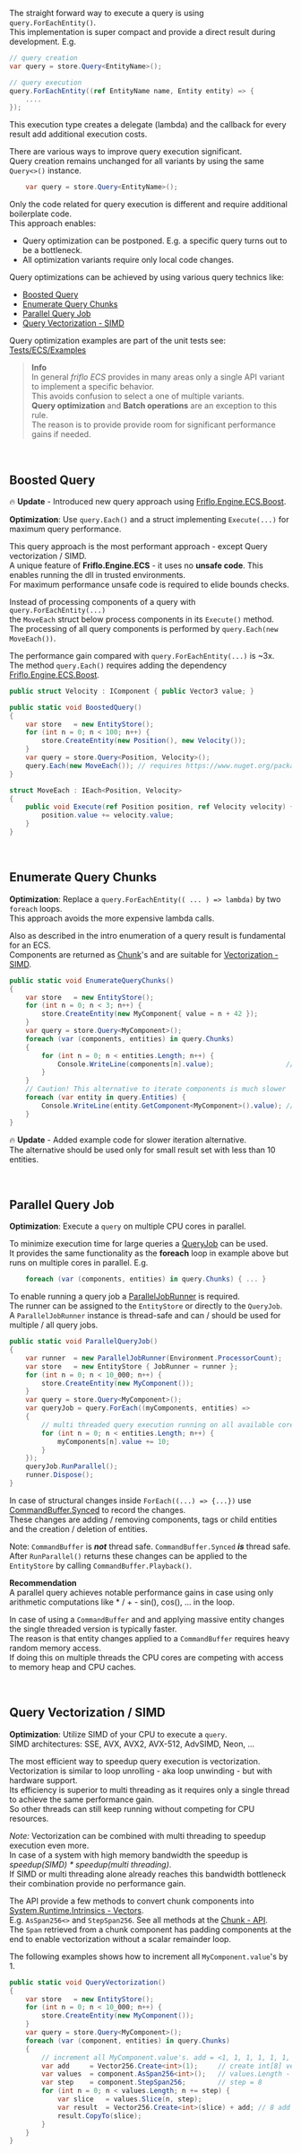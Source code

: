 
The straight forward way to execute a query is using `query.ForEachEntity()`.  
This implementation is super compact and provide a direct result during development. E.g.

```csharp
// query creation
var query = store.Query<EntityName>();

// query execution
query.ForEachEntity((ref EntityName name, Entity entity) => {
    ....
});
```
This execution type creates a delegate (lambda) and the callback for every result add additional execution costs.

There are various ways to improve query execution significant.  
Query creation remains unchanged for all variants by using the same `Query<>()` instance.  
```csharp
    var query = store.Query<EntityName>();
```
Only the code related for query execution is different and require additional boilerplate code.  
This approach enables:
- Query optimization can be postponed. E.g. a specific query turns out to be a bottleneck.
- All optimization variants require only local code changes.

Query optimizations can be achieved by using various query technics like:
- [Boosted Query](#boosted-query)
- [Enumerate Query Chunks](#enumerate-query-chunks)
- [Parallel Query Job](#parallel-query-job)
- [Query Vectorization - SIMD](#query-vectorization---simd)


Query optimization examples are part of the unit tests see:
[Tests/ECS/Examples](https://github.com/friflo/Friflo.Engine.ECS/tree/main/src/Tests/ECS/Examples)

> **Info**  
> In general *friflo ECS* provides in many areas only a single API variant to implement a specific behavior.  
> This avoids confusion to select a one of multiple variants.  
> **Query optimization** and **Batch operations** are an exception to this rule.  
> The reason is to provide provide room for significant performance gains if needed.

<br/>

## Boosted Query


🔥 **Update** - Introduced new query approach using [Friflo.Engine.ECS.Boost](https://www.nuget.org/packages/Friflo.Engine.ECS.Boost#readme-body-tab).

**Optimization**: Use `query.Each()` and a struct implementing `Execute(...)` for maximum query performance.  

This query approach is the most performant approach - except Query vectorization / SIMD.  
A unique feature of **Friflo.Engine.ECS** - it uses no **unsafe code**. This enables running the dll in trusted environments.  
For maximum performance unsafe code is required to elide bounds checks.  

Instead of processing components of a query with `query.ForEachEntity(...)`  
the `MoveEach` struct below process components in its `Execute()` method.  
The processing of all query components is performed by `query.Each(new MoveEach())`.

The performance gain compared with `query.ForEachEntity(...)` is ~3x.  
The method `query.Each()` requires adding the dependency [Friflo.Engine.ECS.Boost](https://www.nuget.org/packages/Friflo.Engine.ECS.Boost#readme-body-tab).

```cs
public struct Velocity : IComponent { public Vector3 value; }

public static void BoostedQuery()
{
    var store   = new EntityStore();
    for (int n = 0; n < 100; n++) {
        store.CreateEntity(new Position(), new Velocity());
    }
    var query = store.Query<Position, Velocity>();
    query.Each(new MoveEach()); // requires https://www.nuget.org/packages/Friflo.Engine.ECS.Boost
}

struct MoveEach : IEach<Position, Velocity>
{
    public void Execute(ref Position position, ref Velocity velocity) {
        position.value += velocity.value;
    }
} 
```

<br/>


## Enumerate Query Chunks

**Optimization**: Replace a `query.ForEachEntity(( ... ) => lambda)` by two `foreach` loops.  
This approach avoids the more expensive lambda calls.

Also as described in the intro enumeration of a query result is fundamental for an ECS.  
Components are returned as [Chunk](https://github.com/friflo/Friflo.Engine-docs/blob/main/api/Chunk_T_.md)'s and are suitable for
[Vectorization - SIMD](https://en.wikipedia.org/wiki/Single_instruction,_multiple_data).

```csharp
public static void EnumerateQueryChunks()
{
    var store   = new EntityStore();
    for (int n = 0; n < 3; n++) {
        store.CreateEntity(new MyComponent{ value = n + 42 });
    }
    var query = store.Query<MyComponent>();
    foreach (var (components, entities) in query.Chunks)
    {
        for (int n = 0; n < entities.Length; n++) {
            Console.WriteLine(components[n].value);                  // > 42  43  44
        }
    }
    // Caution! This alternative to iterate components is much slower
    foreach (var entity in query.Entities) {
        Console.WriteLine(entity.GetComponent<MyComponent>().value); // > 42  43  44
    }
}
```
🔥 **Update** - Added example code for slower iteration alternative.  
The alternative should be used only for small result set with less than 10 entities.

<br/>


## Parallel Query Job

**Optimization**: Execute a `query` on multiple CPU cores in parallel.

To minimize execution time for large queries a [QueryJob](https://github.com/friflo/Friflo.Engine-docs/blob/main/api/QueryJob.md) can be used.  
It provides the same functionality as the **foreach** loop in example above but runs on multiple cores in parallel. E.g.
```csharp
    foreach (var (components, entities) in query.Chunks) { ... }
```
To enable running a query job a [ParallelJobRunner](https://github.com/friflo/Friflo.Engine-docs/blob/main/api/ParallelJobRunner.md) is required.  
The runner can be assigned to the `EntityStore` or directly to the `QueryJob`.  
A `ParallelJobRunner` instance is thread-safe and can / should be used for multiple / all query jobs.

```csharp
public static void ParallelQueryJob()
{
    var runner  = new ParallelJobRunner(Environment.ProcessorCount);
    var store   = new EntityStore { JobRunner = runner };
    for (int n = 0; n < 10_000; n++) {
        store.CreateEntity(new MyComponent());
    }
    var query = store.Query<MyComponent>();
    var queryJob = query.ForEach((myComponents, entities) =>
    {
        // multi threaded query execution running on all available cores
        for (int n = 0; n < entities.Length; n++) {
            myComponents[n].value += 10;
        }
    });
    queryJob.RunParallel();
    runner.Dispose();
}
```
In case of structural changes inside `ForEach((...) => {...})` use
[CommandBuffer.Synced](https://github.com/friflo/Friflo.Engine-docs/blob/main/api/CommandBuffer.Synced.md)
to record the changes.  
These changes are adding / removing components, tags or child entities and the creation / deletion of entities.

Note: `CommandBuffer` is **_not_** thread safe. `CommandBuffer.Synced` **_is_** thread safe.  
After `RunParallel()` returns these changes can be applied to the `EntityStore` by calling `CommandBuffer.Playback()`.

**Recommendation**  
A parallel query achieves notable performance gains in case using only arithmetic computations like * / + - sin(), cos(), ... in the loop.  

In case of using a `CommandBuffer` and and applying massive entity changes the single threaded version is typically faster.  
The reason is that entity changes applied to a `CommandBuffer` requires heavy random memory access.  
If doing this on multiple threads the CPU cores are competing with access to memory heap and CPU caches.

<br/>


## Query Vectorization / SIMD

**Optimization**: Utilize SIMD of your CPU to execute a `query`.  
SIMD architectures: SSE, AVX, AVX2, AVX-512, AdvSIMD, Neon, ...

The most efficient way to speedup query execution is vectorization.  
Vectorization is similar to loop unrolling - aka loop unwinding - but with hardware support.  
Its efficiency is superior to multi threading as it requires only a single thread to achieve the same performance gain.  
So other threads can still keep running without competing for CPU resources.  

*Note:* Vectorization can be combined with multi threading to speedup execution even more.  
In case of a system with high memory bandwidth the speedup is *speedup(SIMD) * speedup(multi threading)*.  
If SIMD or multi threading alone already reaches this bandwidth bottleneck their combination provide no performance gain.

The API provide a few methods to convert chunk components into [System.Runtime.Intrinsics - Vectors](https://learn.microsoft.com/en-us/dotnet/api/system.runtime.intrinsics).  
E.g. `AsSpan256<>` and `StepSpan256`. See all methods at the [Chunk - API](https://github.com/friflo/Friflo.Engine-docs/blob/main/api/Chunk_T_.md).  
The `Span` retrieved from a  chunk component has padding components at the end to enable vectorization without a scalar remainder loop.

The following examples shows how to increment all `MyComponent.value`'s by 1.  

```csharp
public static void QueryVectorization()
{
    var store   = new EntityStore();
    for (int n = 0; n < 10_000; n++) {
        store.CreateEntity(new MyComponent());
    }
    var query = store.Query<MyComponent>();
    foreach (var (component, entities) in query.Chunks)
    {
        // increment all MyComponent.value's. add = <1, 1, 1, 1, 1, 1, 1, 1>
        var add     = Vector256.Create<int>(1);     // create int[8] vector - all values = 1
        var values  = component.AsSpan256<int>();   // values.Length - multiple of 8
        var step    = component.StepSpan256;        // step = 8
        for (int n = 0; n < values.Length; n += step) {
            var slice   = values.Slice(n, step);
            var result  = Vector256.Create<int>(slice) + add; // 8 add ops in one CPU cycle
            result.CopyTo(slice);
        }
    }
}
```
<br/>